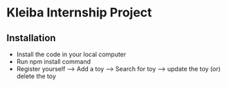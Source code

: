 # Kleiba Internship Project

## Installation
* Install the code in your local computer
* Run npm install command 
* Register yourself --> Add a toy --> Search for toy --> update the toy (or) delete the toy
